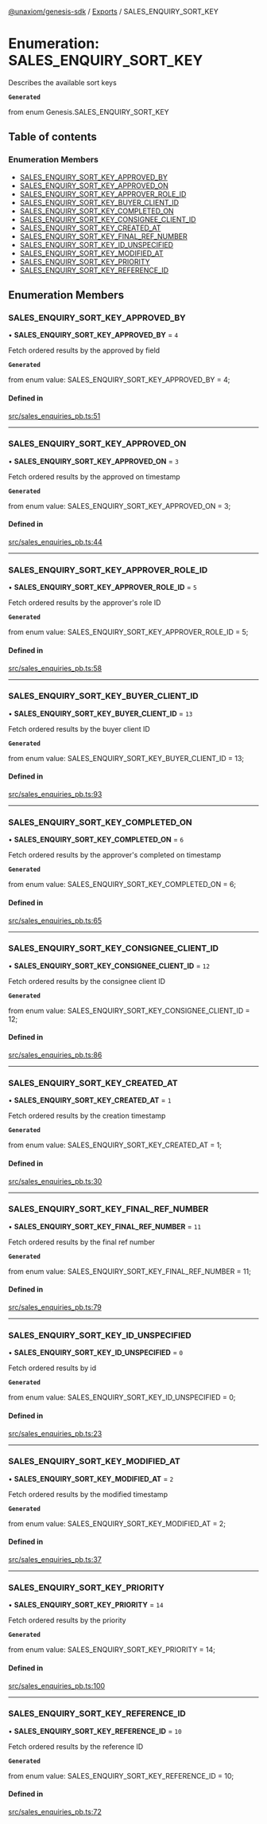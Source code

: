 [@unaxiom/genesis-sdk](../README.md) / [Exports](../modules.md) / SALES\_ENQUIRY\_SORT\_KEY

# Enumeration: SALES\_ENQUIRY\_SORT\_KEY

Describes the available sort keys

**`Generated`**

from enum Genesis.SALES_ENQUIRY_SORT_KEY

## Table of contents

### Enumeration Members

- [SALES\_ENQUIRY\_SORT\_KEY\_APPROVED\_BY](SALES_ENQUIRY_SORT_KEY.md#sales_enquiry_sort_key_approved_by)
- [SALES\_ENQUIRY\_SORT\_KEY\_APPROVED\_ON](SALES_ENQUIRY_SORT_KEY.md#sales_enquiry_sort_key_approved_on)
- [SALES\_ENQUIRY\_SORT\_KEY\_APPROVER\_ROLE\_ID](SALES_ENQUIRY_SORT_KEY.md#sales_enquiry_sort_key_approver_role_id)
- [SALES\_ENQUIRY\_SORT\_KEY\_BUYER\_CLIENT\_ID](SALES_ENQUIRY_SORT_KEY.md#sales_enquiry_sort_key_buyer_client_id)
- [SALES\_ENQUIRY\_SORT\_KEY\_COMPLETED\_ON](SALES_ENQUIRY_SORT_KEY.md#sales_enquiry_sort_key_completed_on)
- [SALES\_ENQUIRY\_SORT\_KEY\_CONSIGNEE\_CLIENT\_ID](SALES_ENQUIRY_SORT_KEY.md#sales_enquiry_sort_key_consignee_client_id)
- [SALES\_ENQUIRY\_SORT\_KEY\_CREATED\_AT](SALES_ENQUIRY_SORT_KEY.md#sales_enquiry_sort_key_created_at)
- [SALES\_ENQUIRY\_SORT\_KEY\_FINAL\_REF\_NUMBER](SALES_ENQUIRY_SORT_KEY.md#sales_enquiry_sort_key_final_ref_number)
- [SALES\_ENQUIRY\_SORT\_KEY\_ID\_UNSPECIFIED](SALES_ENQUIRY_SORT_KEY.md#sales_enquiry_sort_key_id_unspecified)
- [SALES\_ENQUIRY\_SORT\_KEY\_MODIFIED\_AT](SALES_ENQUIRY_SORT_KEY.md#sales_enquiry_sort_key_modified_at)
- [SALES\_ENQUIRY\_SORT\_KEY\_PRIORITY](SALES_ENQUIRY_SORT_KEY.md#sales_enquiry_sort_key_priority)
- [SALES\_ENQUIRY\_SORT\_KEY\_REFERENCE\_ID](SALES_ENQUIRY_SORT_KEY.md#sales_enquiry_sort_key_reference_id)

## Enumeration Members

### SALES\_ENQUIRY\_SORT\_KEY\_APPROVED\_BY

• **SALES\_ENQUIRY\_SORT\_KEY\_APPROVED\_BY** = ``4``

Fetch ordered results by the approved by field

**`Generated`**

from enum value: SALES_ENQUIRY_SORT_KEY_APPROVED_BY = 4;

#### Defined in

[src/sales_enquiries_pb.ts:51](https://github.com/Unaxiom/genesis-ts-sdk/blob/a265138/src/sales_enquiries_pb.ts#L51)

___

### SALES\_ENQUIRY\_SORT\_KEY\_APPROVED\_ON

• **SALES\_ENQUIRY\_SORT\_KEY\_APPROVED\_ON** = ``3``

Fetch ordered results by the approved on timestamp

**`Generated`**

from enum value: SALES_ENQUIRY_SORT_KEY_APPROVED_ON = 3;

#### Defined in

[src/sales_enquiries_pb.ts:44](https://github.com/Unaxiom/genesis-ts-sdk/blob/a265138/src/sales_enquiries_pb.ts#L44)

___

### SALES\_ENQUIRY\_SORT\_KEY\_APPROVER\_ROLE\_ID

• **SALES\_ENQUIRY\_SORT\_KEY\_APPROVER\_ROLE\_ID** = ``5``

Fetch ordered results by the approver's role ID

**`Generated`**

from enum value: SALES_ENQUIRY_SORT_KEY_APPROVER_ROLE_ID = 5;

#### Defined in

[src/sales_enquiries_pb.ts:58](https://github.com/Unaxiom/genesis-ts-sdk/blob/a265138/src/sales_enquiries_pb.ts#L58)

___

### SALES\_ENQUIRY\_SORT\_KEY\_BUYER\_CLIENT\_ID

• **SALES\_ENQUIRY\_SORT\_KEY\_BUYER\_CLIENT\_ID** = ``13``

Fetch ordered results by the buyer client ID

**`Generated`**

from enum value: SALES_ENQUIRY_SORT_KEY_BUYER_CLIENT_ID = 13;

#### Defined in

[src/sales_enquiries_pb.ts:93](https://github.com/Unaxiom/genesis-ts-sdk/blob/a265138/src/sales_enquiries_pb.ts#L93)

___

### SALES\_ENQUIRY\_SORT\_KEY\_COMPLETED\_ON

• **SALES\_ENQUIRY\_SORT\_KEY\_COMPLETED\_ON** = ``6``

Fetch ordered results by the approver's completed on timestamp

**`Generated`**

from enum value: SALES_ENQUIRY_SORT_KEY_COMPLETED_ON = 6;

#### Defined in

[src/sales_enquiries_pb.ts:65](https://github.com/Unaxiom/genesis-ts-sdk/blob/a265138/src/sales_enquiries_pb.ts#L65)

___

### SALES\_ENQUIRY\_SORT\_KEY\_CONSIGNEE\_CLIENT\_ID

• **SALES\_ENQUIRY\_SORT\_KEY\_CONSIGNEE\_CLIENT\_ID** = ``12``

Fetch ordered results by the consignee client ID

**`Generated`**

from enum value: SALES_ENQUIRY_SORT_KEY_CONSIGNEE_CLIENT_ID = 12;

#### Defined in

[src/sales_enquiries_pb.ts:86](https://github.com/Unaxiom/genesis-ts-sdk/blob/a265138/src/sales_enquiries_pb.ts#L86)

___

### SALES\_ENQUIRY\_SORT\_KEY\_CREATED\_AT

• **SALES\_ENQUIRY\_SORT\_KEY\_CREATED\_AT** = ``1``

Fetch ordered results by the creation timestamp

**`Generated`**

from enum value: SALES_ENQUIRY_SORT_KEY_CREATED_AT = 1;

#### Defined in

[src/sales_enquiries_pb.ts:30](https://github.com/Unaxiom/genesis-ts-sdk/blob/a265138/src/sales_enquiries_pb.ts#L30)

___

### SALES\_ENQUIRY\_SORT\_KEY\_FINAL\_REF\_NUMBER

• **SALES\_ENQUIRY\_SORT\_KEY\_FINAL\_REF\_NUMBER** = ``11``

Fetch ordered results by the final ref number

**`Generated`**

from enum value: SALES_ENQUIRY_SORT_KEY_FINAL_REF_NUMBER = 11;

#### Defined in

[src/sales_enquiries_pb.ts:79](https://github.com/Unaxiom/genesis-ts-sdk/blob/a265138/src/sales_enquiries_pb.ts#L79)

___

### SALES\_ENQUIRY\_SORT\_KEY\_ID\_UNSPECIFIED

• **SALES\_ENQUIRY\_SORT\_KEY\_ID\_UNSPECIFIED** = ``0``

Fetch ordered results by id

**`Generated`**

from enum value: SALES_ENQUIRY_SORT_KEY_ID_UNSPECIFIED = 0;

#### Defined in

[src/sales_enquiries_pb.ts:23](https://github.com/Unaxiom/genesis-ts-sdk/blob/a265138/src/sales_enquiries_pb.ts#L23)

___

### SALES\_ENQUIRY\_SORT\_KEY\_MODIFIED\_AT

• **SALES\_ENQUIRY\_SORT\_KEY\_MODIFIED\_AT** = ``2``

Fetch ordered results by the modified timestamp

**`Generated`**

from enum value: SALES_ENQUIRY_SORT_KEY_MODIFIED_AT = 2;

#### Defined in

[src/sales_enquiries_pb.ts:37](https://github.com/Unaxiom/genesis-ts-sdk/blob/a265138/src/sales_enquiries_pb.ts#L37)

___

### SALES\_ENQUIRY\_SORT\_KEY\_PRIORITY

• **SALES\_ENQUIRY\_SORT\_KEY\_PRIORITY** = ``14``

Fetch ordered results by the priority

**`Generated`**

from enum value: SALES_ENQUIRY_SORT_KEY_PRIORITY = 14;

#### Defined in

[src/sales_enquiries_pb.ts:100](https://github.com/Unaxiom/genesis-ts-sdk/blob/a265138/src/sales_enquiries_pb.ts#L100)

___

### SALES\_ENQUIRY\_SORT\_KEY\_REFERENCE\_ID

• **SALES\_ENQUIRY\_SORT\_KEY\_REFERENCE\_ID** = ``10``

Fetch ordered results by the reference ID

**`Generated`**

from enum value: SALES_ENQUIRY_SORT_KEY_REFERENCE_ID = 10;

#### Defined in

[src/sales_enquiries_pb.ts:72](https://github.com/Unaxiom/genesis-ts-sdk/blob/a265138/src/sales_enquiries_pb.ts#L72)
